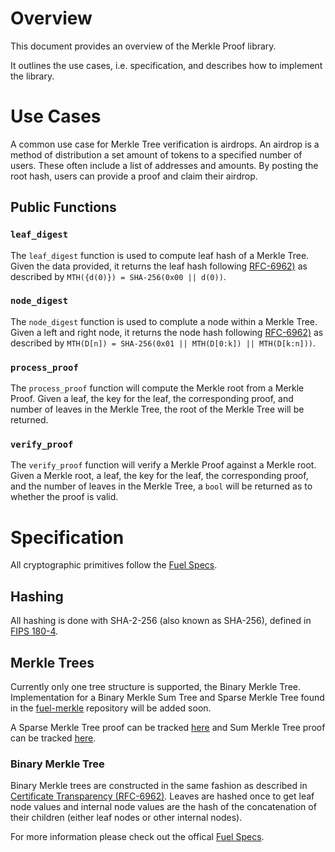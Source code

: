 # Overview

This document provides an overview of the Merkle Proof library.

It outlines the use cases, i.e. specification, and describes how to implement the library.

# Use Cases

A common use case for Merkle Tree verification is airdrops. An airdrop is a method of distribution a set amount of tokens to a specified number of users. These often include a list of addresses and amounts. By posting the root hash, users can provide a proof and claim their airdrop.

## Public Functions

### `leaf_digest`

The `leaf_digest` function is used to compute leaf hash of a Merkle Tree. Given the data provided, it returns the leaf hash following [RFC-6962)](https://tools.ietf.org/html/rfc6962) as described by `MTH({d(0)}) = SHA-256(0x00 || d(0))`.

### `node_digest`

The `node_digest` function is used to complute a node within a Merkle Tree. Given a left and right node, it returns the node hash following [RFC-6962)](https://tools.ietf.org/html/rfc6962) as described by `MTH(D[n]) = SHA-256(0x01 || MTH(D[0:k]) || MTH(D[k:n]))`.

### `process_proof`

The `process_proof` function will compute the Merkle root from a Merkle Proof. Given a leaf, the key for the leaf, the corresponding proof, and number of leaves in the Merkle Tree, the root of the Merkle Tree will be returned.

### `verify_proof`

The `verify_proof` function will verify a Merkle Proof against a Merkle root. Given a Merkle root, a leaf, the key for the leaf, the corresponding proof, and the number of leaves in the Merkle Tree, a `bool` will be returned as to whether the proof is valid.

# Specification

All cryptographic primitives follow the [Fuel Specs](https://github.com/FuelLabs/fuel-specs/blob/master/specs/protocol/cryptographic_primitives.md).

## Hashing 

All hashing is done with SHA-2-256 (also known as SHA-256), defined in [FIPS 180-4](https://nvlpubs.nist.gov/nistpubs/FIPS/NIST.FIPS.180-4.pdf).

## Merkle Trees

Currently only one tree structure is supported, the Binary Merkle Tree. Implementation for a Binary Merkle Sum Tree and Sparse Merkle Tree found in the [fuel-merkle](https://github.com/FuelLabs/fuel-merkle) repository will be added soon. 

A Sparse Merkle Tree proof can be tracked [here](https://github.com/FuelLabs/sway-libs/issues/18) and Sum Merkle Tree proof can be tracked [here](https://github.com/FuelLabs/sway-libs/issues/17).

### Binary Merkle Tree

Binary Merkle trees are constructed in the same fashion as described in [Certificate Transparency (RFC-6962)](https://tools.ietf.org/html/rfc6962). Leaves are hashed once to get leaf node values and internal node values are the hash of the concatenation of their children (either leaf nodes or other internal nodes).

For more information please check out the offical [Fuel Specs](https://github.com/FuelLabs/fuel-specs/blob/master/specs/protocol/cryptographic_primitives.md#binary-merkle-tree).
